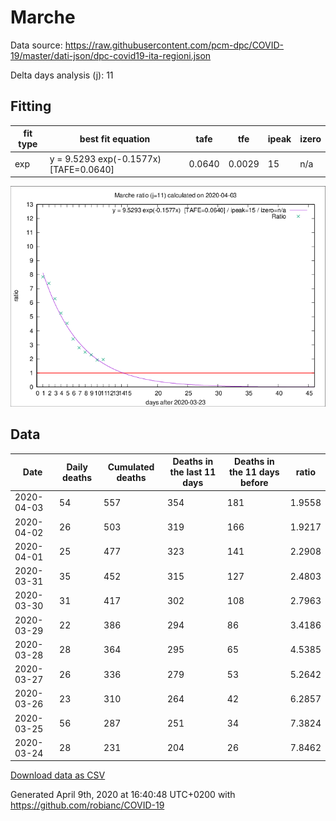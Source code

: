 # Marche

Data source: https://raw.githubusercontent.com/pcm-dpc/COVID-19/master/dati-json/dpc-covid19-ita-regioni.json

Delta days analysis (j): 11

## Fitting 
|fit type|best fit equation|tafe|tfe|ipeak|izero|
|-------|-----|--------|------|---|---|
|exp|y = 9.5293 exp(-0.1577x)  [TAFE=0.0640]|0.0640|0.0029|15|n/a|

![Plot](COVID-19_marche_j11_2020-04-03.png)

## Data
|Date|Daily deaths|Cumulated deaths|Deaths in the last 11 days|Deaths in the 11 days before|ratio|
|----|----------|-----------|-------|--------------------|-----|
|2020-04-03|54|557|354|181|1.9558|
|2020-04-02|26|503|319|166|1.9217|
|2020-04-01|25|477|323|141|2.2908|
|2020-03-31|35|452|315|127|2.4803|
|2020-03-30|31|417|302|108|2.7963|
|2020-03-29|22|386|294|86|3.4186|
|2020-03-28|28|364|295|65|4.5385|
|2020-03-27|26|336|279|53|5.2642|
|2020-03-26|23|310|264|42|6.2857|
|2020-03-25|56|287|251|34|7.3824|
|2020-03-24|28|231|204|26|7.8462|

[Download data as CSV](COVID-19_marche_j11_2020-04-03.csv)

Generated April 9th, 2020 at 16:40:48 UTC+0200 with https://github.com/robianc/COVID-19
